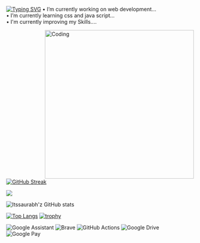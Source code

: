 <a href="https://git.io/typing-svg"><img src="https://readme-typing-svg.herokuapp.com?font=Fira+Code&pause=1000&width=435&lines=Welcome+to+my+account..+" alt="Typing SVG" /></a>
• I’m currently working on web development...<br>
• I’m currently learning css and java script...<br>
• I'm currently improving my Skills....

<img align="right" alt="Coding" width="400" src="https://te.legra.ph/file/1c883ebff56595d1accb5.jpg">

[![GitHub Streak](https://github-readme-streak-stats.herokuapp.com?user=Itssaurabhz&theme=dark)](https://git.io/streak-stats)

![](https://komarev.com/ghpvc/?username=your-github-username&color=green)

![Itssaurabh'z GitHub stats](https://github-readme-stats.vercel.app/api?username=itssaurabhz&show_icons=true&theme=radical)

[![Top Langs](https://github-readme-stats.vercel.app/api/top-langs/?username=anuraghazra&layout=compact)](https://github.com/anuraghazra/github-readme-stats)
[![trophy](https://github-profile-trophy.vercel.app/?username=Itssaurabhz)](https://github.com/ryo-ma/github-profile-trophy)

<!--badges-->
![Google Assistant](https://img.shields.io/badge/google%20assistant-4285F4?style=for-the-badge&logo=google%20assistant&logoColor=white)
![Brave](https://img.shields.io/badge/Brave-FB542B?style=for-the-badge&logo=Brave&logoColor=white)
![GitHub Actions](https://img.shields.io/badge/github%20actions-%232671E5.svg?style=for-the-badge&logo=githubactions&logoColor=white)
![Google Drive](https://img.shields.io/badge/Google%20Drive-4285F4?style=for-the-badge&logo=googledrive&logoColor=white)
![Google Pay](https://img.shields.io/badge/GooglePay-%233780F1.svg?style=for-the-badge&logo=Google-Pay&logoColor=white)
